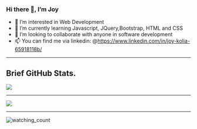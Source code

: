 ### Hi there 👋, I’m Joy

<!--
**jLuseno161/jLuseno161** is a ✨ _special_ ✨ repository because its `README.md` (this file) appears on your GitHub profile.

Here are some ideas to get you started:

- 🔭 I’m currently working on ...
- 👀 I’m interested in Web Development
- 🌱 I’m currently learning Javascript,JQuery, Bootstrap and CSS
- 👯 I’m looking to collaborate on ...
- 💞️ I’m looking to collaborate on with anyone in software development
- 🤔 I’m looking for help with ...
- 💬 Ask me about ...
- 📫 How to reach me: ...
- You can find me via linkedin: @https://www.linkedin.com/in/joy-kolia-65918118b/
                          github:@https://github.com/jLuseno161
- 😄 Pronouns: ...
- ⚡ Fun fact: ...
-->

- 👀 I’m interested in Web Development
- 🌱 I’m currently learning Javascript, JQuery,Bootstrap, HTML and CSS
- 💞️ I’m looking to collaborate with anyone in software development
- 📫 You can find me via linkedin: @https://www.linkedin.com/in/joy-kolia-65918118b/

<hr>

## Brief GitHub Stats.

<a href="#">
  <img align="top" src="https://github-readme-stats.vercel.app/api/top-langs/?username=jLuseno161&hide=less,html,css,scss&layout=compact&title_color=6cc644&border_radius=0" />
  </a>
  <hr>
<a href="https://github.com/jLuseno161/github-readme-stats">
  <img align="top" src="https://github-readme-stats.vercel.app/api?username=jLuseno161&show_icons=true&count_private=true&hide=stars,issues&hide_title=true&icon_color=6cc644&border_radius=0" />
</a>
<hr>
<p align="left"> 
<img src="https://komarev.com/ghpvc/?username=jLuseno161&color=brightgreen" alt="watching_count" />
 </p>
